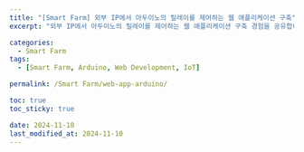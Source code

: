 ```yaml
---
title: "[Smart Farm] 외부 IP에서 아두이노의 릴레이를 제어하는 웹 애플리케이션 구축"
excerpt: "외부 IP에서 아두이노의 릴레이를 제어하는 웹 애플리케이션 구축 경험을 공유합니다."

categories:
  - Smart Farm
tags:
  - [Smart Farm, Arduino, Web Development, IoT]

permalink: /Smart Farm/web-app-arduino/

toc: true
toc_sticky: true

date: 2024-11-10
last_modified_at: 2024-11-10
---
```


